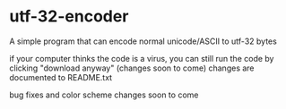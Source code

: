 # utf-32-encoder
A simple program that can encode normal unicode/ASCII to utf-32 bytes

if your computer thinks the code is a virus, you can still run the code by clicking "download anyway" (changes soon to come)
changes are documented to README.txt
&nbsp;

bug fixes and color scheme changes soon to come
